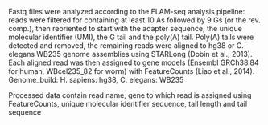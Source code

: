 Fastq files were analyzed according to the FLAM-seq analysis pipeline: reads were filtered for containing at least 10 As followed by 9 Gs (or the rev. comp.), then reoriented to start with the adapter sequence, the unique molecular identifier (UMI), the G tail and the poly(A) tail. Poly(A) tails were detected and removed, the remaining reads were aligned to hg38 or C. elegans WB235 genome assemblies using STARLong (Dobin et al., 2013). Each aligned read was then assigned to gene models (Ensembl GRCh38.84 for human, WBcel235_82 for worm) with FeatureCounts (Liao et al., 2014).
Genome_build: H. sapiens: hg38, C. elegans: WB235

Processed data contain read name, gene to which read is assigned using FeatureCounts, unique molecular identifier sequence, tail length and tail sequence
